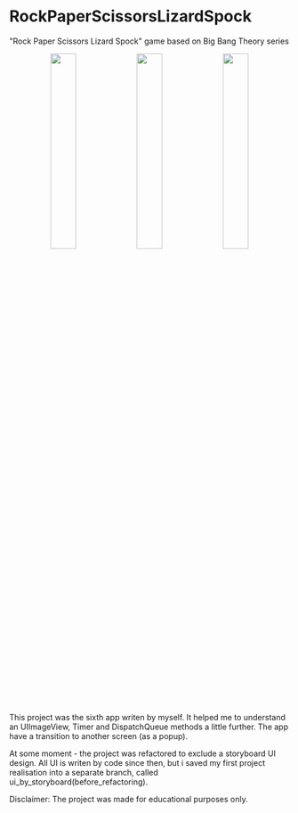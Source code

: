 # RockPaperScissorsLizardSpock
"Rock Paper Scissors Lizard Spock" game based on Big Bang Theory series

<p align="center">
<img src="https://user-images.githubusercontent.com/82824022/211146472-615228de-4feb-4491-933c-a28da7079b11.PNG" width=30% height=30%>  <img src="https://user-images.githubusercontent.com/82824022/211146480-b9fcfd62-cdcf-4671-b605-adebe34a691a.PNG" width=30% height=30%>  <img src="https://user-images.githubusercontent.com/82824022/211146481-727e63ea-bf7f-43df-bce5-76e589ed190c.PNG" width=30% height=30%>
</p>

This project was the sixth app writen by myself. It helped me to understand an UIImageView, Timer and DispatchQueue methods a little further. The app have a transition to another screen (as a popup). 

At some moment - the project was refactored to exclude a storyboard UI design. All UI is writen by code since then, but i saved my first project realisation into a separate branch, called ui_by_storyboard(before_refactoring).

Disclaimer:
The project was made for educational purposes only.

